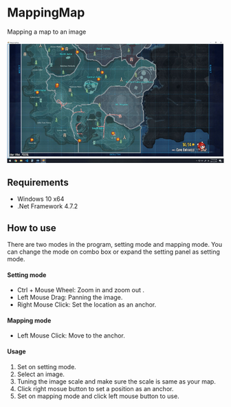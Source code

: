 # MappingMap
Mapping a map to an image

![](https://github.com/vkmouse/MappingMap/blob/main/Figure/Demo.gif)

## Requirements

- Windows 10 x64
- .Net Framework 4.7.2

## How to use

There are two modes in the program, setting mode and mapping mode. You can change the mode on combo box or expand the setting panel as setting mode.

#### Setting mode
- Ctrl + Mouse Wheel: Zoom in and zoom out .
- Left Mouse Drag: Panning the image. 
- Right Mouse Click: Set the location as an anchor.

#### Mapping mode
- Left Mouse Click: Move to the anchor. 

#### Usage

1. Set on setting mode.
2. Select an image.
3. Tuning the image scale and make sure the scale is same as your map.
4. Click right mosue button to set a position as an anchor.
5. Set on mapping mode and click left mouse button to use.
